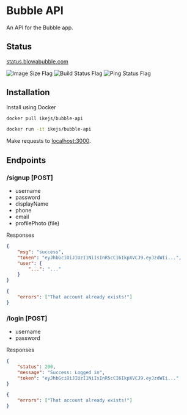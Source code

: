 # Bubble API

An API for the Bubble app.

## Status
[status.blowabubble.com](http://status.blowabubble.com)

![Image Size Flag](https://img.shields.io/docker/image-size/ikejs/bubble-api)
![Build Status Flag](https://img.shields.io/circleci/build/github/BubbleWand/api)
![Ping Status Flag](https://img.shields.io/website.svg?url=http://api.blowabubble.com/)

## Installation

Install using Docker

```bash
docker pull ikejs/bubble-api
```
```bash
docker run -it ikejs/bubble-api
```
Make requests to [localhost:3000](http://localhost:3000).

## Endpoints
### /signup [POST]
- username
- password
- displayName
- phone
- email
- profilePhoto (file)

Responses
```json
{
    "msg": "success",
    "token": "eyJhbGciOiJIUzI1NiIsInR5cCI6IkpXVCJ9.eyJzdWIi...",
    "user": {
        "...": "..."
    }
}
```
```json
{
    "errors": ["That account already exists!"]
}
```


### /login [POST]
- username
- password


Responses
```json
{
    "status": 200,
    "message": "Success: Logged in",
    "token": "eyJhbGciOiJIUzI1NiIsInR5cCI6IkpXVCJ9.eyJzdWIi..."
}
```
```json
{
    "errors": ["That account already exists!"]
}
```

